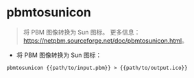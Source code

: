 # pbmtosunicon

> 将 PBM 图像转换为 Sun 图标。
> 更多信息：<https://netpbm.sourceforge.net/doc/pbmtosunicon.html>。

- 将 PBM 图像转换为 Sun 图标：

`pbmtosunicon {{path/to/input.pbm}} > {{path/to/output.ico}}`